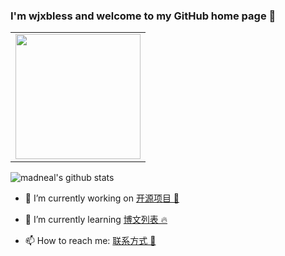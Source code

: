 ### I'm wjxbless and welcome to my GitHub home page 👋 
<table>
    <tr>
        <td>
            <center>
            <img src="https://img-blog.csdnimg.cn/2020090622245194.jpg" width = "200" height = "200">
            </center>
        </td>
    </tr>
</table>

![madneal's github stats](https://github-readme-stats.vercel.app/api?username=wangjianxiandev&show_icons=true&theme=vue-dark)


- 🔭 I’m currently working on  [开源项目 🥧](https://github.com/wangjianxiandev?tab=projects)

- 🌱 I’m currently learning  [博文列表 🔥](https://blog.csdn.net/qq_39424143)

- 📫 How to reach me: [联系方式 🥰](https://github.com/wangjianxiandev/wangjianxiandev/wiki)



